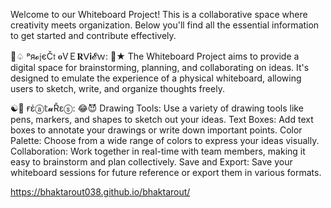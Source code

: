 Welcome to our Whiteboard Project! This is a collaborative space where creativity meets organization. Below you'll find all the essential information to get started and contribute effectively.

💛♤  ᵖя𝓸𝔧єČ𝔱 𝐨VＥ𝐑ᐯ𝐢𝓔ｗ:  🍪★
The Whiteboard Project aims to provide a digital space for brainstorming, planning, and collaborating on ideas. It's designed to emulate the experience of a physical whiteboard, allowing users to sketch, write, and organize thoughts freely.

☯👹  ғέⓐ𝕥𝓾Řεⓢ:  😂😈
Drawing Tools: Use a variety of drawing tools like pens, markers, and shapes to sketch out your ideas.
Text Boxes: Add text boxes to annotate your drawings or write down important points.
Color Palette: Choose from a wide range of colors to express your ideas visually.
Collaboration: Work together in real-time with team members, making it easy to brainstorm and plan collectively.
Save and Export: Save your whiteboard sessions for future reference or export them in various formats.

https://bhaktarout038.github.io/bhaktarout/